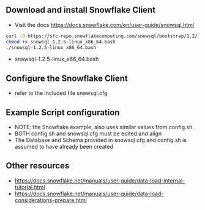 ## Download and install Snowflake Client
  * Visit the docs https://docs.snowflake.com/en/user-guide/snowsql.html

```bash
curl -O https://sfc-repo.snowflakecomputing.com/snowsql/bootstrap/1.2/linux_x86_64/snowsql-1.2.5-linux_x86_64.bash
chmod +x snowsql-1.2.5-linux_x86_64.bash
./snowsql-1.2.5-linux_x86_64.bash
```
  * snowsql-1.2.5-linux_x86_64.bash

## Configure the Snowflake Client
  * refer to the included file snowsql.cfg

## Example Script configuration
  * NOTE: the Snowflake example, also uses similar values from config.sh.
  * BOTH config.sh and snowsql.cfg must be edited and align
  * The Database and Schema provided in snowsql.cfg and config.sh is assumed to have already been created
  
## Other resources
  * https://docs.snowflake.net/manuals/user-guide/data-load-internal-tutorial.html
  * https://docs.snowflake.net/manuals/user-guide/data-load-considerations-prepare.html 
 